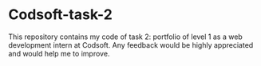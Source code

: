 # Codsoft-task-2
This repository contains my code of task 2: portfolio of level 1 as a web development intern at Codsoft.
Any feedback would be highly appreciated and would help me to improve.
